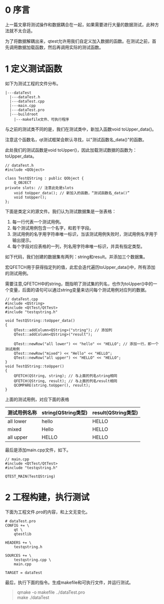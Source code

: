 # 0 序言
上一篇文章将测试操作和数据耦合在一起，如果需要进行大量的数据测试，此种方法就不太合适。

为了将数据解耦出来，qtest允许用我们自定义加入数据的函数。在测试之前，首先调用数据加载函数，然后再调用实际的测试函数。

# 1 定义测试函数
如下为测试工程的文件分布。

```
|---dataTest
  |---dataTest.h
  |---dataTest.cpp
  |---main.cpp
  |---dataTest.pro
  |---buildroot
    |---makefile文件、可执行程序
```
与之前的测试类不同的是，我们在测试类中，新加入函数void toUpper_data()。

注意这个函数名，qt测试框架会默认寻找，以"测试函数名_data()"的函数。

此处我们的测试函数是void toUpper()，因此加载测试数据的函数为：toUpper_data。

```
// dataTest.h
#include <QObject>

class TestQString : public QObject {
    Q_OBJECT
private slots: // 注意此处是slots
    void toUpper_data(); // 新加入的函数，“测试函数名_data()”
    void toUpper();
};
```

下面是类定义的源文件。我们认为测试数据集是一张表格：
1. 每一行代表一个测试用例。
2. 每个测试用例包含一个名字，和若干字段。
3. 测试用例的名字用字符串唯一标识，当该测试用例失败时，测试用例名字用于输出提示。
4. 每个字段对应表格的一列，列名用字符串唯一标识，并具有指定类型。

如下代码，我们创建的数据集有两列：string和result。并添加三个数据集。

宏QFETCH用于获得指定列的值，此宏会迭代遍历toUpper_data()中，所有添加的测试用例。

需要注意,QFETCH中的string，既指明了测试集的列名，也作为toUpper()中的一个变量，后面的语句可以通过string变量来访问每个测试用例对应列的数据。

```
// dataTest.cpp
#include <QString>
#include <QtTest/QtTest>
#include "testqstring.h"

void TestQString::toUpper_data()
{
    QTest::addColumn<QString>("string"); // 添加列
    QTest::addColumn<QString>("result");

    QTest::newRow("all lower") << "hello" << "HELLO"; // 添加一行，即一个测试用例
    QTest::newRow("mixed") << "Hello" << "HELLO";
    QTest::newRow("all upper") << "HELLO" << "HELLO";
}
void TestQString::toUpper()
{
    QFETCH(QString, string); // 与上面的列名string相同
    QFETCH(QString, result); // 与上面的列名result相同
    QCOMPARE(string.toUpper(), result);
}
```

上面的测试用例，对应下面的表格

|测试用例名称|string(QString类型)|result(QString类型)|
| --- | --- | --- |
|all lower|hello|HELLO|
|mixed|Hello|HELLO|
|all upper|HELLO|HELLO|

最后是添加main.cpp文件，如下。

```
// main.cpp
#include <QtTest/QtTest>
#include "testqstring.h"

QTEST_MAIN(TestQString)
```

# 2 工程构建，执行测试
下面为工程文件.pro的内容，和上文无变化。

```
# dataTest.pro
CONFIG += \
    qt \
    qtestlib

HEADERS += \
    testqstring.h

SOURCES += \
    testqstring.cpp \
    main.cpp

TARGET = dataTest
```

最后，执行下面的指令。生成makefile和可执行文件，并运行测试。

>qmake -o makefile ../dataTest.pro   
make
./dataTest
